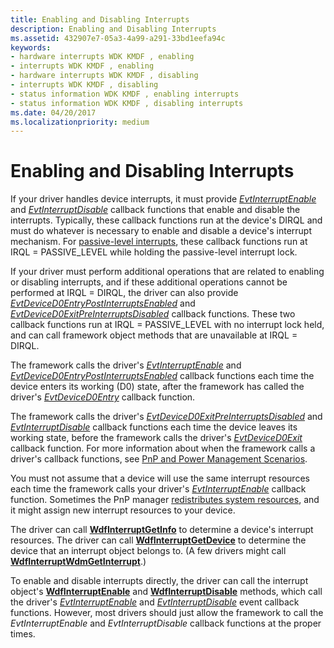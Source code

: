 ```yaml
---
title: Enabling and Disabling Interrupts
description: Enabling and Disabling Interrupts
ms.assetid: 432907e7-05a3-4a99-a291-33bd1eefa94c
keywords:
- hardware interrupts WDK KMDF , enabling
- interrupts WDK KMDF , enabling
- hardware interrupts WDK KMDF , disabling
- interrupts WDK KMDF , disabling
- status information WDK KMDF , enabling interrupts
- status information WDK KMDF , disabling interrupts
ms.date: 04/20/2017
ms.localizationpriority: medium
---
```


# Enabling and Disabling Interrupts


If your driver handles device interrupts, it must provide [*EvtInterruptEnable*](https://docs.microsoft.com/windows-hardware/drivers/ddi/wdfinterrupt/nc-wdfinterrupt-evt_wdf_interrupt_enable) and [*EvtInterruptDisable*](https://docs.microsoft.com/windows-hardware/drivers/ddi/wdfinterrupt/nc-wdfinterrupt-evt_wdf_interrupt_disable) callback functions that enable and disable the interrupts. Typically, these callback functions run at the device's DIRQL and must do whatever is necessary to enable and disable a device's interrupt mechanism. For [passive-level interrupts](supporting-passive-level-interrupts.md), these callback functions run at IRQL = PASSIVE_LEVEL while holding the passive-level interrupt lock.

If your driver must perform additional operations that are related to enabling or disabling interrupts, and if these additional operations cannot be performed at IRQL = DIRQL, the driver can also provide [*EvtDeviceD0EntryPostInterruptsEnabled*](https://docs.microsoft.com/windows-hardware/drivers/ddi/wdfdevice/nc-wdfdevice-evt_wdf_device_d0_entry_post_interrupts_enabled) and [*EvtDeviceD0ExitPreInterruptsDisabled*](https://docs.microsoft.com/windows-hardware/drivers/ddi/wdfdevice/nc-wdfdevice-evt_wdf_device_d0_exit_pre_interrupts_disabled) callback functions. These two callback functions run at IRQL = PASSIVE\_LEVEL with no interrupt lock held, and can call framework object methods that are unavailable at IRQL = DIRQL.

The framework calls the driver's [*EvtInterruptEnable*](https://docs.microsoft.com/windows-hardware/drivers/ddi/wdfinterrupt/nc-wdfinterrupt-evt_wdf_interrupt_enable) and [*EvtDeviceD0EntryPostInterruptsEnabled*](https://docs.microsoft.com/windows-hardware/drivers/ddi/wdfdevice/nc-wdfdevice-evt_wdf_device_d0_entry_post_interrupts_enabled) callback functions each time the device enters its working (D0) state, after the framework has called the driver's [*EvtDeviceD0Entry*](https://docs.microsoft.com/windows-hardware/drivers/ddi/wdfdevice/nc-wdfdevice-evt_wdf_device_d0_entry) callback function.

The framework calls the driver's [*EvtDeviceD0ExitPreInterruptsDisabled*](https://docs.microsoft.com/windows-hardware/drivers/ddi/wdfdevice/nc-wdfdevice-evt_wdf_device_d0_exit_pre_interrupts_disabled) and [*EvtInterruptDisable*](https://docs.microsoft.com/windows-hardware/drivers/ddi/wdfinterrupt/nc-wdfinterrupt-evt_wdf_interrupt_disable) callback functions each time the device leaves its working state, before the framework calls the driver's [*EvtDeviceD0Exit*](https://docs.microsoft.com/windows-hardware/drivers/ddi/wdfdevice/nc-wdfdevice-evt_wdf_device_d0_exit) callback function. For more information about when the framework calls a driver's callback functions, see [PnP and Power Management Scenarios](pnp-and-power-management-scenarios.md).

You must not assume that a device will use the same interrupt resources each time the framework calls your driver's [*EvtInterruptEnable*](https://docs.microsoft.com/windows-hardware/drivers/ddi/wdfinterrupt/nc-wdfinterrupt-evt_wdf_interrupt_enable) callback function. Sometimes the PnP manager [redistributes system resources](the-pnp-manager-redistributes-system-resources.md), and it might assign new interrupt resources to your device.

The driver can call [**WdfInterruptGetInfo**](https://docs.microsoft.com/windows-hardware/drivers/ddi/wdfinterrupt/nf-wdfinterrupt-wdfinterruptgetinfo) to determine a device's interrupt resources. The driver can call [**WdfInterruptGetDevice**](https://docs.microsoft.com/windows-hardware/drivers/ddi/wdfinterrupt/nf-wdfinterrupt-wdfinterruptgetdevice) to determine the device that an interrupt object belongs to. (A few drivers might call [**WdfInterruptWdmGetInterrupt**](https://docs.microsoft.com/windows-hardware/drivers/ddi/wdfinterrupt/nf-wdfinterrupt-wdfinterruptwdmgetinterrupt).)

To enable and disable interrupts directly, the driver can call the interrupt object's [**WdfInterruptEnable**](https://docs.microsoft.com/windows-hardware/drivers/ddi/wdfinterrupt/nf-wdfinterrupt-wdfinterruptenable) and [**WdfInterruptDisable**](https://docs.microsoft.com/windows-hardware/drivers/ddi/wdfinterrupt/nf-wdfinterrupt-wdfinterruptdisable) methods, which call the driver's [*EvtInterruptEnable*](https://docs.microsoft.com/windows-hardware/drivers/ddi/wdfinterrupt/nc-wdfinterrupt-evt_wdf_interrupt_enable) and [*EvtInterruptDisable*](https://docs.microsoft.com/windows-hardware/drivers/ddi/wdfinterrupt/nc-wdfinterrupt-evt_wdf_interrupt_disable) event callback functions. However, most drivers should just allow the framework to call the *EvtInterruptEnable* and *EvtInterruptDisable* callback functions at the proper times.

 

 





